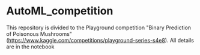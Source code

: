 # AutoML_competition
This repository is divided to the Playground competition "Binary Prediction of Poisonous Mushrooms"(https://www.kaggle.com/competitions/playground-series-s4e8). All details are in the notebook

